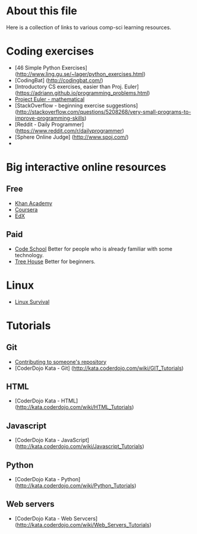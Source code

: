 # About this file
Here is a collection of links to various comp-sci learning resources.

# Coding exercises
- [46 Simple Python Exercises] (http://www.ling.gu.se/~lager/python_exercises.html)
- [CodingBat] (http://codingbat.com/)
- [Introductory CS exercises, easier than Proj. Euler] (https://adriann.github.io/programming_problems.html)
- [Project Euler - mathematical](https://projecteuler.net/archives)
- [StackOverflow - beginning exercise suggestions] (http://stackoverflow.com/questions/5208268/very-small-programs-to-improve-programming-skills)
- [Reddit - Daily Programmer] (https://www.reddit.com/r/dailyprogrammer)
- [Sphere Online Judge] (http://www.spoj.com/)
-
# Big interactive online resources
## Free
- [Khan Academy](http://khanacademy.org/)
- [Coursera](https://www.coursera.org/)
- [EdX](https://www.edx.org/)

## Paid
- [Code School](https://www.codeschool.com/) Better for people who is already familiar with some technology. 
- [Tree House](https://teamtreehouse.com/) Better for beginners.

# Linux
- [Linux Survival](http://linuxsurvival.com)

# Tutorials

## Git 
 - [Contributing to someone's repository](http://kbroman.org/github_tutorial/pages/fork.html)
 - [CoderDojo Kata - Git] (http://kata.coderdojo.com/wiki/GIT_Tutorials)

## HTML
 - [CoderDojo Kata - HTML] (http://kata.coderdojo.com/wiki/HTML_Tutorials)

## Javascript

 - [CoderDojo Kata - JavaScript] (http://kata.coderdojo.com/wiki/Javascript_Tutorials)
 
## Python
 - [CoderDojo Kata - Python] (http://kata.coderdojo.com/wiki/Python_Tutorials)

## Web servers
 - [CoderDojo Kata - Web Servcers] (http://kata.coderdojo.com/wiki/Web_Servers_Tutorials)
